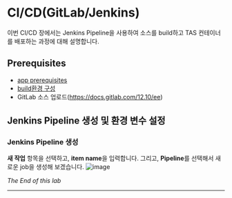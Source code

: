 

# CI/CD(GitLab/Jenkins)
이번 CI/CD 장에서는 Jenkins Pipeline을 사용하여 소스를 build하고 TAS 컨테이너를 배포하는 과정에 대해 설명합니다.

## Prerequisites
- [app prerequisites](lab-prerequisites-app.md)
- [build환경 구성](lab-developing-spring-boot-app.md)
- GitLab 소스 업로드(https://docs.gitlab.com/12.10/ee)

## Jenkins Pipeline 생성 및 환경 변수 설정

### Jenkins Pipeline 생성
**새 작업** 항목을 선택하고, **item name**을 입력합니다. 그리고, **Pipeline**를 선택해서 새로운 job을 생성해 보겠습니다.
![image](https://user-images.githubusercontent.com/85478109/121808627-5b110400-cc94-11eb-862a-e04f4c1d27c0.png)





*The End of this lab*

---
